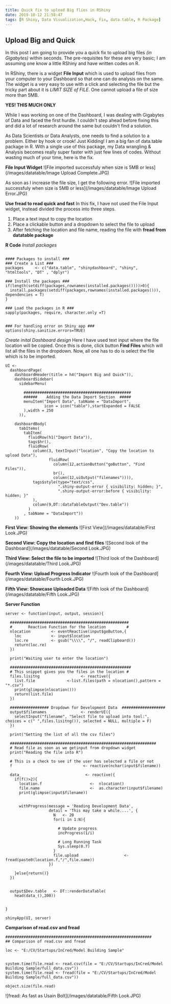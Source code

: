 ```yaml
---
title: Quick fix to upload Big flies in RShiny
date: 2019-10-12 21:58:47
tags: [R Shiny, Data Visualization,Hack, Fix, data.table, R Package]
---
```


## Upload Big and Quick

In this post I am going to provide you a quick fix to upload big files _(in Gigabytes)_ within seconds. The pre-requisites for these are very basic; I am assuming one know a little RShiny and have written codes on R.

In RShiny, there is a widget **File Input** which is used to upload files from your computer to your Dashboard so that one can do analysis on the same. The widget is a very easy to use with a click and selecting the file but the tricky part about it is _LIMIT SIZE of FILE_. One cannot upload a file of size more than 5MB.

**YES! THIS MUCH ONLY**

While I was working on one of the Dashboard, I was dealing with Gigabytes of Data and faced the first hurdle. I couldn't step ahead before fixing this and did a lot of research around the same but couldn't find a solution.

As Data Scientists or Data Analysts, one needs to find a solution to a problem. Either by hook or crook! Just Kidding!
I am a big fan of data.table package in R. With a single use of this package, my Data wrangling & Analysis becomes really super faster with just few lines of codes. Without wasting much of your time, here is the fix.

**File Input Widget**
![File imported successfuly when size is 5MB or less](/images/datatable/Image Upload Complete.JPG)

As soon as I increase the file size, I get the following error.
![File imported successfuly when size is 5MB or less](/images/datatable/Image Upload Error.JPG)

**Use fread to read quick and fast**
In this fix, I have not used the File Input widget, instead divided the process into three steps. 
1. Place a text input to copy the location
1. Place a clickable button and a dropdown to select the file to upload
1. After fetching the location and file name, reading the file with **fread from datatable package**


**R Code**
_Install packages_
```

#### Packages to install ###
### Create a List ###
packages     <- c("data.table", "shinydashboard", "shiny", "htmltools", "DT" , "dplyr")

### Install the packages ###
if(length(setdiff(packages,rownames(installed.packages())))>0){
  install.packages(setdiff(packages,rownames(installed.packages())), dependencies = T)
}

### Load the packages in R ###
sapply(packages, require, character.only =T)


### For handling error on Shiny app ###
options(shiny.sanitize.errors=TRUE)

```
_Create inital Dashboard design_
Here I have used text input where the file location will be copied. Once this is done, click button **Find Files** which will list all the files in the dropdown. Now, all one has to do is select the file which is to be imported.

```
UI <-
  dashboardPage(
    dashboardHeader(title = h4("Import Big and Quick")),
    dashboardSidebar(
      sidebarMenu(

        ###############################################
        ######    Adding the Data Import Section  #####
        menuItem("Import Data", tabName = "DataImport",
                 icon = icon("table"),startExpanded = FALSE
        ),width = 250
      )),

    dashboardBody(
      tabItems(
        tabItem(
          fluidRow(h1("Import Data")),
          tags$hr(),
          fluidRow(
            column(3, textInput("location", "Copy the location to upload Data"),
                   fluidRow(
                     column(12,actionButton("goButton", "Find Files")),
                     br(),
                     column(12,uiOutput("filenames")))),
            tags$style(type="text/css",
                       ".shiny-output-error { visibility: hidden; }",
                       ".shiny-output-error:before { visibility: hidden; }"
            ),
            column(9,DT::dataTableOutput("Dev.table"))
          )
        , tabName = "DataImport"))
    ))   
```

**First View: Showing the elements**
![First View](/images/datatable/First Look.JPG)

**Second View: Copy the location and find files**
![Second look of the Dashboard](/images/datatable/Second Look.JPG)

**Third View: Select the file to be imported**
![Third look of the Dashboard](/images/datatable/Third Look.JPG)

**Fourth View: Upload Progress Indicator**
![Fourth look of the Dashboard](/images/datatable/Fourth Look.JPG)

**Fifth View: Showcase Uploaded Data**
![Fifth look of the Dashboard](/images/datatable/Fifth Look.JPG)


**Server Function**
```
server <- function(input, output, session){

  ####################################################
  #       Reactive Function for the location         #
  nlocation         <- eventReactive(input$goButton,{
    loc             <- input$location
    loc.re          <- gsub("\\\\", "/", readClipboard())
    return(loc.re)
  })

  print("Waiting user to enter the location")

  #####################################################
  # This snippet gives you the files in the location #
  files.lisitng                  <- reactive({
    list.file              <-list.files(path = nlocation(),pattern = "*.csv")
    print(glimpse(nlocation()))
    return(list.file)
  })

  ################# Dropdown for Development Data  ###################
  output$filenames               <- renderUI({
    selectInput("filename", "Select file to upload into tool:", choices = c(" ",files.lisitng()), selected = NULL, multiple = F)
  })

  print("Getting the list of all the csv files")

  ################################################################
  # Read file as soon as we getinput from dropdown widget
  print("Reading the file into R")

  # This is a check to see if the user has selected a file or not
  f                               <- reactive(nchar(input$filename))

  data_                            <- reactive({
    if(f()>2){
      location.f                     <-  nlocation()
      file.name                      <-  as.character(input$filename)
      print(glimpse(input$filename))


      withProgress(message = 'Reading Development Data',
                   detail = 'This may take a while....', {
                     N   <- 20
                     for(i in 1:N){

                       # Update progress
                       incProgress(1/i)

                       # Long Running Task
                       Sys.sleep(0.7)
                     }
                     file.upload                    <-  fread(paste0(location.f,"/",file.name))
                   })

    }else{return()}
  })


  output$Dev.table   <- DT::renderDataTable(
    head(data_(),200))


}

shinyApp(UI, server)
```

**Comparison of read.csv and fread**
```
################################################################
## Comparison of read.csv and fread

loc <- "E:/CV/Startups/InCred/Model Building Sample"


system.time(file.read <- read.csv(file = "E:/CV/Startups/InCred/Model Building Sample/full_data.csv"))
system.time(file.read <- fread(file = "E:/CV/Startups/InCred/Model Building Sample/full_data.csv"))

object.size(file.read)

```

![fread: As fast as Usain Bolt](/images/datatable/Fifth Look.JPG)



